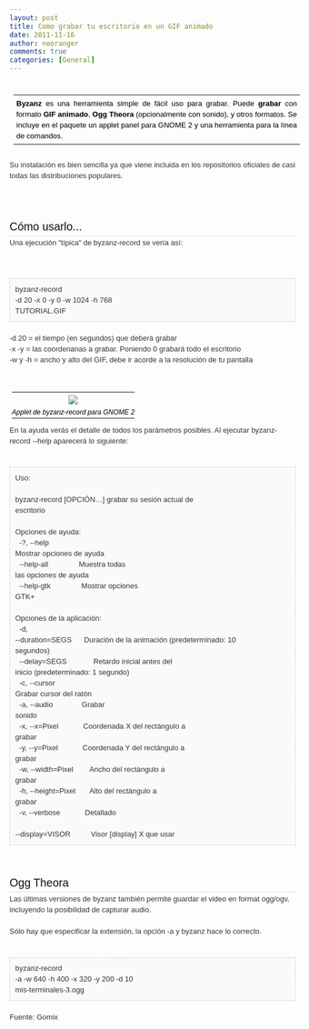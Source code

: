 ```yaml
---
layout: post
title: Como grabar tu escritorio en un GIF animado
date: 2011-11-16
author: neoranger
comments: true
categories: [General]
---
```

<br /><table border="0" cellpadding="2" cellspacing="2" style="border-collapse:collapse;color:#343434;font-family:Ubuntu, 'Droid Sans', Arial, sans-serif;font-size:13px;line-height:19px;outline-color:initial;outline-style:none;outline-width:initial;margin:7px;padding:0;"><tbody style="outline-color:initial;outline-style:none;outline-width:initial;margin:0;padding:0;"><tr style="outline-color:initial;outline-style:none;outline-width:initial;margin:0;padding:0;"><td style="color:black;font-weight:normal;outline-color:initial;outline-style:none;outline-width:initial;text-align:justify;margin:0 0 10px;padding:5px;"><b style="background-attachment:initial;background-clip:initial;background-color:transparent;background-image:initial;background-origin:initial;background-position:initial initial;background-repeat:initial initial;border-color:initial;border-color:initial;border-width:initial;border-width:initial;font-size:13px;font-style:normal;outline-color:initial;outline-style:none;outline-width:initial;text-decoration:none;vertical-align:baseline;border-style:none;margin:0;padding:0;">Byzanz</b> es una herramienta simple de fácil uso para grabar. Puede <b style="background-attachment:initial;background-clip:initial;background-color:transparent;background-image:initial;background-origin:initial;background-position:initial initial;background-repeat:initial initial;border-color:initial;border-color:initial;border-width:initial;border-width:initial;font-size:13px;font-style:normal;outline-color:initial;outline-style:none;outline-width:initial;text-decoration:none;vertical-align:baseline;border-style:none;margin:0;padding:0;">grabar</b> con formato <b style="background-attachment:initial;background-clip:initial;background-color:transparent;background-image:initial;background-origin:initial;background-position:initial initial;background-repeat:initial initial;border-color:initial;border-color:initial;border-width:initial;border-width:initial;font-size:13px;font-style:normal;outline-color:initial;outline-style:none;outline-width:initial;text-decoration:none;vertical-align:baseline;border-style:none;margin:0;padding:0;">GIF animado</b>, <b style="background-attachment:initial;background-clip:initial;background-color:transparent;background-image:initial;background-origin:initial;background-position:initial initial;background-repeat:initial initial;border-color:initial;border-color:initial;border-width:initial;border-width:initial;font-size:13px;font-style:normal;outline-color:initial;outline-style:none;outline-width:initial;text-decoration:none;vertical-align:baseline;border-style:none;margin:0;padding:0;">Ogg Theora</b> (opcionalmente con sonido), y otros formatos. Se incluye en el paquete un applet panel para GNOME 2 y una herramienta para la línea de comandos.</td></tr></tbody></table><span class="Apple-style-span" style="color:#343434;font-family:Ubuntu, 'Droid Sans', Arial, sans-serif;font-size:13px;line-height:19px;"><a href="http://www.blogger.com/blogger.g?blogID=6980986801463973491" name="more" style="-webkit-transition-delay:initial;-webkit-transition-duration:.25s;-webkit-transition-property:all;-webkit-transition-timing-function:ease-in;color:#009ecb;outline-color:initial;outline-style:none;outline-width:initial;text-decoration:none;margin:0;padding:0;"></a></span><span class="Apple-style-span" style="color:#343434;font-family:Ubuntu, 'Droid Sans', Arial, sans-serif;font-size:13px;line-height:19px;"><br /></span><span class="Apple-style-span" style="color:#343434;font-family:Ubuntu, 'Droid Sans', Arial, sans-serif;font-size:13px;line-height:19px;">Su instalación es bien sencilla ya que viene incluida en los repositorios oficiales de casi todas las distribuciones populares.</span><span class="Apple-style-span" style="color:#343434;font-family:Ubuntu, 'Droid Sans', Arial, sans-serif;font-size:13px;line-height:19px;"><br /></span><span class="Apple-style-span" style="color:#343434;font-family:Ubuntu, 'Droid Sans', Arial, sans-serif;font-size:13px;line-height:19px;"><br /></span><span class="Apple-style-span" style="color:#343434;font-family:Ubuntu, 'Droid Sans', Arial, sans-serif;font-size:13px;line-height:19px;"><br /></span><br /><h3 style="border-bottom-color:rgb(204,204,204) !important;border-bottom-style:dashed !important;border-bottom-width:1px !important;color:#111111;font-family:Ubuntu, 'Droid Sans', arial, serif;font-size:1.4em;font-weight:400;line-height:23px;outline-color:initial;outline-style:none;outline-width:initial;margin:0 0 2px;padding:0 0 4px;"> Cómo usarlo...</h3><span class="Apple-style-span" style="color:#343434;font-family:Ubuntu, 'Droid Sans', Arial, sans-serif;font-size:13px;line-height:19px;">Una ejecución "típica" de byzanz-record se vería así:</span><span class="Apple-style-span" style="color:#343434;font-family:Ubuntu, 'Droid Sans', Arial, sans-serif;font-size:13px;line-height:19px;"><br /></span><span class="Apple-style-span" style="color:#343434;font-family:Ubuntu, 'Droid Sans', Arial, sans-serif;font-size:13px;line-height:19px;"></span><br /><a name='more'></a><span class="Apple-style-span" style="color:#343434;font-family:Ubuntu, 'Droid Sans', Arial, sans-serif;font-size:13px;line-height:19px;"><br /></span><span class="Apple-style-span" style="color:#343434;font-family:Ubuntu, 'Droid Sans', Arial, sans-serif;font-size:13px;line-height:19px;"></span><br /><pre style="background-attachment:initial;background-clip:initial;background-color:#fafafa;background-image:initial;background-origin:initial;background-position:initial initial;background-repeat:initial initial;outline-color:initial;outline-style:none;outline-width:initial;white-space:pre-wrap;border-color:rgb(204,204,204);border-style:dashed;border-width:1px;margin:0;padding:9px;"><span class="Apple-style-span" style="color:#343434;font-family:Ubuntu, 'Droid Sans', Arial, sans-serif;font-size:13px;line-height:19px;">byzanz-record -d 20 -x 0 -y 0 -w 1024 -h 768 TUTORIAL.GIF</span></pre><span class="Apple-style-span" style="color:#343434;font-family:Ubuntu, 'Droid Sans', Arial, sans-serif;font-size:13px;line-height:19px;"></span><span class="Apple-style-span" style="color:#343434;font-family:Ubuntu, 'Droid Sans', Arial, sans-serif;font-size:13px;line-height:19px;"><br /></span><span class="Apple-style-span" style="color:#343434;font-family:Ubuntu, 'Droid Sans', Arial, sans-serif;font-size:13px;line-height:19px;">-d 20 = el tiempo (en segundos) que deberá grabar</span><span class="Apple-style-span" style="color:#343434;font-family:Ubuntu, 'Droid Sans', Arial, sans-serif;font-size:13px;line-height:19px;"><br /></span><span class="Apple-style-span" style="color:#343434;font-family:Ubuntu, 'Droid Sans', Arial, sans-serif;font-size:13px;line-height:19px;">-x -y = las coordenanas a grabar. Poniendo 0 grabará todo el escritorio</span><span class="Apple-style-span" style="color:#343434;font-family:Ubuntu, 'Droid Sans', Arial, sans-serif;font-size:13px;line-height:19px;"><br /></span><span class="Apple-style-span" style="color:#343434;font-family:Ubuntu, 'Droid Sans', Arial, sans-serif;font-size:13px;line-height:19px;">-w y -h = ancho y alto del GIF, debe ir acorde a la resolución de tu pantalla</span><span class="Apple-style-span" style="color:#343434;font-family:Ubuntu, 'Droid Sans', Arial, sans-serif;font-size:13px;line-height:19px;"><br /></span><span class="Apple-style-span" style="color:#343434;font-family:Ubuntu, 'Droid Sans', Arial, sans-serif;font-size:13px;line-height:19px;"><br /></span><br /><table align="center" cellpadding="0" cellspacing="0" class="tr-caption-container" style="border-collapse:collapse;color:#343434;font-family:Ubuntu, 'Droid Sans', Arial, sans-serif;font-size:13px;line-height:19px;outline-color:initial;outline-style:none;outline-width:initial;text-align:center;margin:7px auto .5em;padding:4px;"><tbody style="outline-color:initial;outline-style:none;outline-width:initial;margin:0;padding:0;"><tr style="outline-color:initial;outline-style:none;outline-width:initial;margin:0;padding:0;"><td style="color:black;font-weight:normal;outline-color:initial;outline-style:none;outline-width:initial;text-align:center;margin:0 0 10px;padding:5px;"><a href="http://104.131.75.199/wp-content/uploads/2014/11/ddf53-area-rec.gif" style="-webkit-transition-delay:initial;-webkit-transition-duration:.25s;-webkit-transition-property:all;-webkit-transition-timing-function:ease-in;color:#009ecb;outline-color:initial;outline-style:none;outline-width:initial;text-decoration:none;margin:0 auto;padding:0;"><img border="0" src="http://104.131.75.199/wp-content/uploads/2014/11/ddf53-area-rec.gif" /></a></td></tr><tr style="outline-color:initial;outline-style:none;outline-width:initial;margin:0;padding:0;"><td class="tr-caption" style="color:black;font-size:12px;font-style:italic;font-weight:normal;outline-color:initial;outline-style:none;outline-width:initial;text-align:center;margin:0 0 10px;padding:0;">Applet de byzanz-record para GNOME 2</td></tr></tbody></table><span class="Apple-style-span" style="color:#343434;font-family:Ubuntu, 'Droid Sans', Arial, sans-serif;font-size:13px;line-height:19px;">En la ayuda verás el detalle de todos los parámetros posibles. Al ejecutar byzanz-record --help aparecerá lo siguiente:</span><span class="Apple-style-span" style="color:#343434;font-family:Ubuntu, 'Droid Sans', Arial, sans-serif;font-size:13px;line-height:19px;"><br /></span><span class="Apple-style-span" style="color:#343434;font-family:Ubuntu, 'Droid Sans', Arial, sans-serif;font-size:13px;line-height:19px;"><br /></span><span class="Apple-style-span" style="color:#343434;font-family:Ubuntu, 'Droid Sans', Arial, sans-serif;font-size:13px;line-height:19px;"></span><br /><pre style="background-attachment:initial;background-clip:initial;background-color:#fafafa;background-image:initial;background-origin:initial;background-position:initial initial;background-repeat:initial initial;outline-color:initial;outline-style:none;outline-width:initial;white-space:pre-wrap;border-color:rgb(204,204,204);border-style:dashed;border-width:1px;margin:0;padding:9px;"><span class="Apple-style-span" style="color:#343434;font-family:Ubuntu, 'Droid Sans', Arial, sans-serif;font-size:13px;line-height:19px;">Uso:<br />  byzanz-record [OPCIÓN…] grabar su sesión actual de escritorio<br /><br />Opciones de ayuda:<br />  -?, --help               Mostrar opciones de ayuda<br />  --help-all               Muestra todas las opciones de ayuda<br />  --help-gtk               Mostrar opciones GTK+<br /><br />Opciones de la aplicación:<br />  -d, --duration=SEGS      Duración de la animación (predeterminado: 10 segundos)<br />  --delay=SEGS             Retardo inicial antes del inicio (predeterminado: 1 segundo)<br />  -c, --cursor             Grabar cursor del ratón<br />  -a, --audio              Grabar sonido<br />  -x, --x=Pixel            Coordenada X del rectángulo a grabar<br />  -y, --y=Pixel            Coordenada Y del rectángulo a grabar<br />  -w, --width=Pixel        Ancho del rectángulo a grabar<br />  -h, --height=Pixel       Alto del rectángulo a grabar<br />  -v, --verbose            Detallado<br />  --display=VISOR          Visor [display] X que usar </span></pre><span class="Apple-style-span" style="color:#343434;font-family:Ubuntu, 'Droid Sans', Arial, sans-serif;font-size:13px;line-height:19px;"></span><span class="Apple-style-span" style="color:#343434;font-family:Ubuntu, 'Droid Sans', Arial, sans-serif;font-size:13px;line-height:19px;"><br /></span><span class="Apple-style-span" style="color:#343434;font-family:Ubuntu, 'Droid Sans', Arial, sans-serif;font-size:13px;line-height:19px;"><br /></span><br /><h3 style="border-bottom-color:rgb(204,204,204) !important;border-bottom-style:dashed !important;border-bottom-width:1px !important;color:#111111;font-family:Ubuntu, 'Droid Sans', arial, serif;font-size:1.4em;font-weight:400;line-height:23px;outline-color:initial;outline-style:none;outline-width:initial;margin:0 0 2px;padding:0 0 4px;"> Ogg Theora</h3><span class="Apple-style-span" style="color:#343434;font-family:Ubuntu, 'Droid Sans', Arial, sans-serif;font-size:13px;line-height:19px;">Las últimas versiones de byzanz también permite guardar el video en format ogg/ogv, incluyendo la posibilidad de capturar audio.</span><span class="Apple-style-span" style="color:#343434;font-family:Ubuntu, 'Droid Sans', Arial, sans-serif;font-size:13px;line-height:19px;"><br /></span><span class="Apple-style-span" style="color:#343434;font-family:Ubuntu, 'Droid Sans', Arial, sans-serif;font-size:13px;line-height:19px;"><br /></span><span class="Apple-style-span" style="color:#343434;font-family:Ubuntu, 'Droid Sans', Arial, sans-serif;font-size:13px;line-height:19px;">Sólo hay que especificar la extensión, la opción -a y byzanz hace lo correcto.</span><span class="Apple-style-span" style="color:#343434;font-family:Ubuntu, 'Droid Sans', Arial, sans-serif;font-size:13px;line-height:19px;"><br /></span><span class="Apple-style-span" style="color:#343434;font-family:Ubuntu, 'Droid Sans', Arial, sans-serif;font-size:13px;line-height:19px;"><br /></span><span class="Apple-style-span" style="color:#343434;font-family:Ubuntu, 'Droid Sans', Arial, sans-serif;font-size:13px;line-height:19px;"></span><br /><pre style="background-attachment:initial;background-clip:initial;background-color:#fafafa;background-image:initial;background-origin:initial;background-position:initial initial;background-repeat:initial initial;outline-color:initial;outline-style:none;outline-width:initial;white-space:pre-wrap;border-color:rgb(204,204,204);border-style:dashed;border-width:1px;margin:0;padding:9px;"><span class="Apple-style-span" style="color:#343434;font-family:Ubuntu, 'Droid Sans', Arial, sans-serif;font-size:13px;line-height:19px;">byzanz-record -a -w 640 -h 400 -x 320 -y 200 -d 10 mis-terminales-3.ogg</span></pre><span class="Apple-style-span" style="color:#343434;font-family:Ubuntu, 'Droid Sans', Arial, sans-serif;font-size:13px;line-height:19px;"></span><span class="Apple-style-span" style="color:#343434;font-family:Ubuntu, 'Droid Sans', Arial, sans-serif;font-size:13px;line-height:19px;"><br /></span><span class="Apple-style-span" style="color:#343434;font-family:Ubuntu, 'Droid Sans', Arial, sans-serif;font-size:13px;line-height:19px;">Fuente:</span><span class="Apple-style-span" style="color:#343434;font-family:Ubuntu, 'Droid Sans', Arial, sans-serif;font-size:13px;line-height:19px;"> </span><span class="Apple-style-span" style="color:#343434;font-family:Ubuntu, 'Droid Sans', Arial, sans-serif;font-size:13px;line-height:19px;">Gomix</span><span class="Apple-style-span" style="color:#343434;font-family:Ubuntu, 'Droid Sans', Arial, sans-serif;font-size:13px;line-height:19px;"><br /></span>
